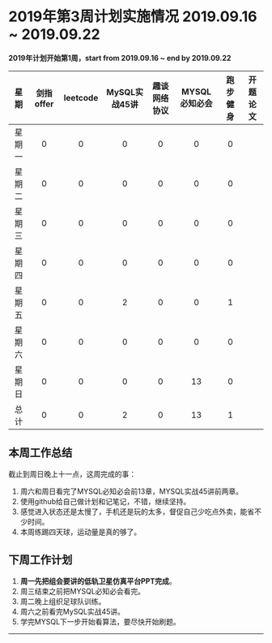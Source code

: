

# 2019年第3周计划实施情况  2019.09.16 ~ 2019.09.22

**2019年计划开始第1周，start from 2019.09.16 ~ end by 2019.09.22**

 星期  | 剑指offer | leetcode | MySQL实战45讲  | 趣谈网络协议 | MYSQL必知必会 | 跑步健身 | 开题论文 
:----: |:--------:|:--------:|:-------------:|:------------:|:----: |:-------:|:--------:
星期一 |     0     |    0     |      0        |      0      |    0   |    0    |          |
星期二 |     0     |    0     |      0        |      0      |    0   |    0    |          |
星期三 |     0     |    0     |      0        |      0      |    0   |    0    |    		|
星期四 |     0     |    0     |      0        |      0      |    0   |    0    |        	|
星期五 |     0     |    0     |      2        |      0      |    0   |    1    |    		|
星期六 |     0     |    0     |      0        |      0      |    0   |    0    |    		|  
星期日 |     0     |    0     |      0        |      0      |    13   |    0    |     		|
总计   |     0     |    0     |      2        |      0      |    13   |    1    |    		|
 
## 本周工作总结

截止到周日晚上十一点，这周完成的事：

1. 周六和周日看完了MYSQL必知必会前13章，MYSQL实战45讲前两章。
2. 使用github给自己做计划和记笔记，不错，继续坚持。
3. 感觉进入状态还是太慢了，手机还是玩的太多，督促自己少吃点外卖，能省不少时间。
4. 本周练踢四天球，运动量是真的够了。
 
## 下周工作计划

1. **周一先把组会要讲的低轨卫星仿真平台PPT完成**。
2. 周三结束之前把MYSQL必知必会看完。
3. 周二晚上组织足球队训练。
4. 周六之前看完MySQL实战45讲。
5. 学完MYSQL下一步开始看算法，要尽快开始刷题。

<hr />